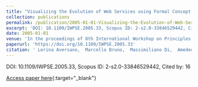 ```yaml
---
title: "Visualizing the Evolution of Web Services using Formal Concept Analysis"
collection: publications
permalink: /publication/2005-01-01-Visualizing-the-Evolution-of-Web-Services-using-Formal-Concept-Analysis
excerpt: 'DOI: 10.1109/IWPSE.2005.33, Scopus ID: 2-s2.0-33846529442, Cited by: 16'
date: 2005-01-01
venue: 'In the proceedings of 8th International Workshop on Principles of Software Evolution (IWPSE 2005), 5-7 September 2005, Lisbon, Portugal'
paperurl: 'https://doi.org/10.1109/IWPSE.2005.33'
citation: ' Lerina Aversano,  Marcello Bruno,  Massimiliano Di,  Amedeo Falanga,  Rita Scognamiglio, &quot;Visualizing the Evolution of Web Services using Formal Concept Analysis.&quot; In the proceedings of 8th International Workshop on Principles of Software Evolution (IWPSE 2005), 5-7 September 2005, Lisbon, Portugal, 2005.'
---
```

DOI: 10.1109/IWPSE.2005.33, Scopus ID: 2-s2.0-33846529442, Cited by: 16

[Access paper here](https://doi.org/10.1109/IWPSE.2005.33){:target="_blank"}
